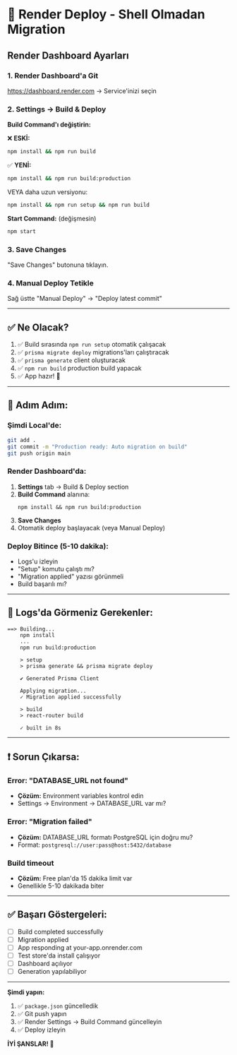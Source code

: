 # 🚀 Render Deploy - Shell Olmadan Migration

## Render Dashboard Ayarları

### 1. Render Dashboard'a Git
https://dashboard.render.com → Service'inizi seçin

### 2. Settings → Build & Deploy

**Build Command'ı değiştirin:**

❌ **ESKİ:**
```bash
npm install && npm run build
```

✅ **YENİ:**
```bash
npm install && npm run build:production
```

VEYA daha uzun versiyonu:
```bash
npm install && npm run setup && npm run build
```

**Start Command:** (değişmesin)
```bash
npm start
```

### 3. Save Changes

"Save Changes" butonuna tıklayın.

### 4. Manual Deploy Tetikle

Sağ üstte "Manual Deploy" → "Deploy latest commit"

---

## ✅ Ne Olacak?

1. ✅ Build sırasında `npm run setup` otomatik çalışacak
2. ✅ `prisma migrate deploy` migrations'ları çalıştıracak
3. ✅ `prisma generate` client oluşturacak
4. ✅ `npm run build` production build yapacak
5. ✅ App hazır! 🎉

---

## 🎯 Adım Adım:

### Şimdi Local'de:
```bash
git add .
git commit -m "Production ready: Auto migration on build"
git push origin main
```

### Render Dashboard'da:
1. **Settings** tab → Build & Deploy section
2. **Build Command** alanına:
   ```
   npm install && npm run build:production
   ```
3. **Save Changes**
4. Otomatik deploy başlayacak (veya Manual Deploy)

### Deploy Bitince (5-10 dakika):
- Logs'u izleyin
- "Setup" komutu çalıştı mı?
- "Migration applied" yazısı görünmeli
- Build başarılı mı?

---

## 🐛 Logs'da Görmeniz Gerekenler:

```
==> Building...
    npm install
    ...
    npm run build:production
    
    > setup
    > prisma generate && prisma migrate deploy
    
    ✔ Generated Prisma Client
    
    Applying migration...
    ✓ Migration applied successfully
    
    > build
    > react-router build
    
    ✓ built in 8s
```

---

## ❗ Sorun Çıkarsa:

### Error: "DATABASE_URL not found"
- **Çözüm:** Environment variables kontrol edin
- Settings → Environment → DATABASE_URL var mı?

### Error: "Migration failed"
- **Çözüm:** DATABASE_URL formatı PostgreSQL için doğru mu?
- Format: `postgresql://user:pass@host:5432/database`

### Build timeout
- **Çözüm:** Free plan'da 15 dakika limit var
- Genellikle 5-10 dakikada biter

---

## ✅ Başarı Göstergeleri:

- [ ] Build completed successfully
- [ ] Migration applied
- [ ] App responding at your-app.onrender.com
- [ ] Test store'da install çalışıyor
- [ ] Dashboard açılıyor
- [ ] Generation yapılabiliyor

---

**Şimdi yapın:**
1. ✅ `package.json` güncelledik
2. ✅ Git push yapın
3. ✅ Render Settings → Build Command güncelleyin
4. ✅ Deploy izleyin

**İYİ ŞANSLAR! 🚀**

